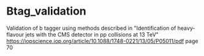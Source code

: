 # Btag_validation

Validation of b tagger using methods described in 
"Identification of heavy-flavour jets with the CMS
    detector in pp collisions at 13 TeV"
    https://iopscience.iop.org/article/10.1088/1748-0221/13/05/P05011/pdf
    page 70
